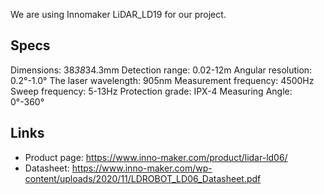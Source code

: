 We are using Innomaker LiDAR_LD19 for our project. 

## Specs
Dimensions: 38*38*34.3mm
Detection range: 0.02-12m
Angular resolution: 0.2°-1.0°
The laser wavelength: 905nm
Measurement frequency: 4500Hz
Sweep frequency: 5-13Hz
Protection grade: IPX-4
Measuring Angle: 0°-360°

## Links
- Product page: https://www.inno-maker.com/product/lidar-ld06/
- Datasheet: https://www.inno-maker.com/wp-content/uploads/2020/11/LDROBOT_LD06_Datasheet.pdf